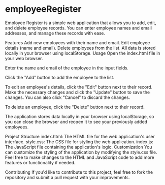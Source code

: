 # employeeRegister
Employee Register is a simple web application that allows you to add, edit, and delete employee records. You can enter employee names and email addresses, and manage these records with ease.

Features
Add new employees with their name and email.
Edit employee details (name and email).
Delete employees from the list.
All data is stored locally in your browser using localStorage.
Usage
Open the index.html file in your web browser.

Enter the name and email of the employee in the input fields.

Click the "Add" button to add the employee to the list.

To edit an employee's details, click the "Edit" button next to their record. Make the necessary changes and click the "Update" button to save the changes. You can also click "Cancel" to discard the changes.

To delete an employee, click the "Delete" button next to their record.

The application stores data locally in your browser using localStorage, so you can close the browser and reopen it to see your previously added employees.

Project Structure
index.html: The HTML file for the web application's user interface.
style.css: The CSS file for styling the web application.
index.js: The JavaScript file containing the application's logic.
Customization
You can customize the styling of the application by modifying the style.css file. Feel free to make changes to the HTML and JavaScript code to add more features or functionality if needed.

Contributing
If you'd like to contribute to this project, feel free to fork the repository and submit a pull request with your improvements.

